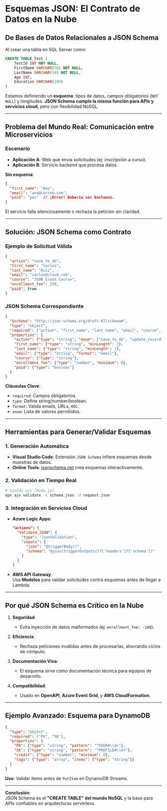 # **Esquemas JSON: El Contrato de Datos en la Nube**

## **De Bases de Datos Relacionales a JSON Schema**

Al crear una tabla en SQL Server como:
```sql
CREATE TABLE Test (
    TestId INT NOT NULL,
    FirstName VARCHAR(50) NOT NULL,
    LastName VARCHAR(50) NOT NULL,
    Age INT,
    Education VARCHAR(100)
)
```
Estamos definiendo un **esquema**: tipos de datos, campos obligatorios (`NOT NULL`) y longitudes. **JSON Schema cumple la misma función para APIs y servicios cloud**, pero con flexibilidad NoSQL.

---

## **Problema del Mundo Real: Comunicación entre Microservicios**

### **Escenario**  
- **Aplicación A**: Web que envía solicitudes (ej: inscripción a curso).  
- **Aplicación B**: Servicio backend que procesa datos.  

**Sin esquema**:  
```json
{
  "first_name": "Ana",
  "email": "ana@correo.com",
  "paid": "yes"  // ¡Error! Debería ser booleano.
}
```
El servicio falla silenciosamente o rechaza la petición sin claridad.

---

## **Solución: JSON Schema como Contrato**

### **Ejemplo de Solicitud Válida**
```json
{
  "action": "save_to_db",
  "first_name": "Carlos",
  "last_name": "Ruiz",
  "email": "carlos@cloud.com",
  "course": "JSON Crash Course",
  "enrollment_fee": 299,
  "paid": true
}
```

### **JSON Schema Correspondiente**
```json
{
  "$schema": "http://json-schema.org/draft-07/schema#",
  "type": "object",
  "required": ["action", "first_name", "last_name", "email", "course", "enrollment_fee", "paid"],
  "properties": {
    "action": {"type": "string", "enum": ["save_to_db", "update_record"]},
    "first_name": {"type": "string", "minLength": 1},
    "last_name": {"type": "string", "minLength": 1},
    "email": {"type": "string", "format": "email"},
    "course": {"type": "string"},
    "enrollment_fee": {"type": "number", "minimum": 0},
    "paid": {"type": "boolean"}
  }
}
```

**Cláusulas Clave**:  
- `required`: Campos obligatorios.  
- `type`: Define string/number/boolean.  
- `format`: Valida emails, URLs, etc.  
- `enum`: Lista de valores permitidos.  

---

## **Herramientas para Generar/Validar Esquemas**

### **1. Generación Automática**
- **Visual Studio Code**: Extensión `JSON Schema` infiere esquemas desde muestras de datos.  
- **Online Tools**: [jsonschema.net](https://www.jsonschema.net/) crea esquemas interactivamente.

### **2. Validación en Tiempo Real**
```bash
# Usando ajv (Node.js)
npx ajv validate -s schema.json -d request.json
```

### **3. Integración en Servicios Cloud**
- **Azure Logic Apps**:  
  ```json
  "actions": {
    "Validate_JSON": {
      "type": "JsonValidation",
      "inputs": {
        "json": "@triggerBody()",
        "schema": "@json(triggerOutputs()?['headers']?['schema'])"
      }
    }
  }
  ```
- **AWS API Gateway**:  
  Usa **Modelos** para validar solicitudes contra esquemas antes de llegar a Lambda.

---

## **Por qué JSON Schema es Crítico en la Nube**

1. **Seguridad**:  
   - Evita inyección de datos malformados (ej: `enrollment_fee: -100`).  

2. **Eficiencia**:  
   - Rechaza peticiones inválidas antes de procesarlas, ahorrando ciclos de cómputo.  

3. **Documentación Viva**:  
   - El esquema sirve como documentación técnica para equipos de desarrollo.  

4. **Compatibilidad**:  
   - Usado en **OpenAPI**, **Azure Event Grid**, y **AWS CloudFormation**.  

---

## **Ejemplo Avanzado: Esquema para DynamoDB**
```json
{
  "type": "object",
  "required": ["PK", "SK"],
  "properties": {
    "PK": {"type": "string", "pattern": "^USER#\\d+"},
    "SK": {"type": "string", "pattern": "^PROFILE#\\d+"},
    "credit": {"type": "number", "minimum": 0},
    "tags": {"type": "array", "items": {"type": "string"}}
  }
}
```
**Uso**: Validar items antes de `PutItem` en DynamoDB Streams.

---

**Conclusión**:  
JSON Schema es el **"CREATE TABLE" del mundo NoSQL** y la base para APIs confiables en arquitecturas serverless.
